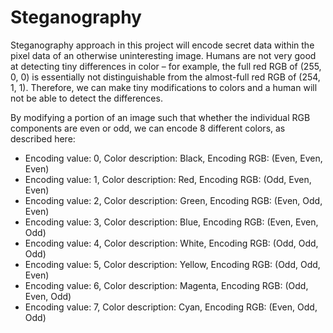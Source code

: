 # Steganography

Steganography approach in this project will encode secret data within the pixel data of
an otherwise uninteresting image. Humans are not very good at detecting tiny differences in color – for
example, the full red RGB of (255, 0, 0) is essentially not distinguishable from the almost-full red RGB of (254, 1,
1). Therefore, we can make tiny modifications to colors and a human will not be able to detect the differences.

By modifying a portion of an image such that whether the individual RGB components
are even or odd, we can encode 8 different colors, as described here:

* Encoding value: 0, Color description: Black, Encoding RGB: (Even, Even, Even)
* Encoding value: 1, Color description: Red, Encoding RGB: (Odd, Even, Even)
* Encoding value: 2, Color description: Green, Encoding RGB: (Even, Odd, Even)
* Encoding value: 3, Color description: Blue, Encoding RGB: (Even, Even, Odd)
* Encoding value: 4, Color description: White, Encoding RGB: (Odd, Odd, Odd)
* Encoding value: 5, Color description: Yellow, Encoding RGB: (Odd, Odd, Even)
* Encoding value: 6, Color description: Magenta, Encoding RGB: (Odd, Even, Odd)
* Encoding value: 7, Color description: Cyan, Encoding RGB: (Even, Odd, Odd)
